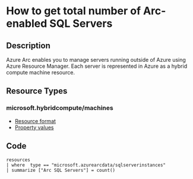 # How to get total number of Arc-enabled SQL Servers

## Description

Azure Arc enables you to manage servers running outside of Azure using Azure Resource Manager. Each server is represented in Azure as a hybrid compute machine resource.

## Resource Types

### microsoft.hybridcompute/machines

- [Resource format](https://learn.microsoft.com/en-us/azure/templates/microsoft.azurearcdata/sqlserverinstances?pivots=deployment-language-bicep#resource-format)
- [Property values](https://learn.microsoft.com/en-us/azure/templates/microsoft.azurearcdata/sqlserverinstances?pivots=deployment-language-bicep#property-values)

## Code

```
resources
| where  type == "microsoft.azurearcdata/sqlserverinstances"
| summarize ["Arc SQL Servers"] = count()
```